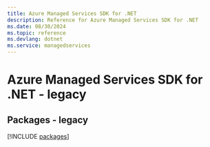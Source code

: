 ```yaml
---
title: Azure Managed Services SDK for .NET
description: Reference for Azure Managed Services SDK for .NET
ms.date: 08/30/2024
ms.topic: reference
ms.devlang: dotnet
ms.service: managedservices
---
```

# Azure Managed Services SDK for .NET - legacy
## Packages - legacy
[!INCLUDE [packages](managed-services-index.md)]
